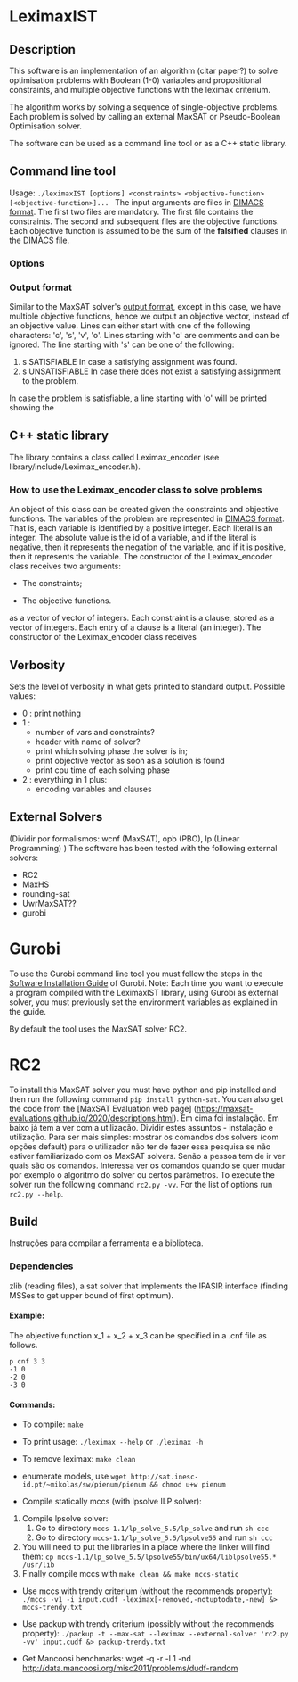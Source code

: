 # LeximaxIST
## Description
This software is an implementation of an algorithm (citar paper?) to solve optimisation problems with Boolean (1-0) variables and propositional constraints, and multiple objective functions with the leximax criterium.

The algorithm works by solving a sequence of single-objective problems. Each problem is solved by calling an external MaxSAT or Pseudo-Boolean Optimisation solver.

The software can be used as a command line tool or as a C++ static library.

## Command line tool
Usage: `./leximaxIST [options] <constraints> <objective-function> [<objective-function>]... `
The input arguments are files in [DIMACS format](http://www.satcompetition.org/2009/format-benchmarks2009.html).
The first two files are mandatory. The first file contains the constraints. The second and subsequent files are the objective functions. Each objective function is assumed to be the sum of the **falsified** clauses in the DIMACS file.
### Options


### Output format
Similar to the MaxSAT solver's [output format](https://maxsat-evaluations.github.io/2020/rules.html#output), except in this case, we have multiple objective functions, hence we output an objective vector, instead of an objective value.
Lines can either start with one of the following characters: 'c', 's', 'v', 'o'.
Lines starting with 'c' are comments and can be ignored.
The line starting with 's' can be one of the following:
1. s SATISFIABLE
In case a satisfying assignment was found.
1. s UNSATISFIABLE
In case there does not exist a satisfying assignment to the problem.

In case the problem is satisfiable, a line starting with 'o' will be printed showing the



## C++ static library
The library contains a class called Leximax_encoder (see library/include/Leximax_encoder.h).
### How to use the Leximax_encoder class to solve problems
An object of this class can be created given the constraints and objective functions.
The variables of the problem are represented in [DIMACS format](http://www.satcompetition.org/2009/format-benchmarks2009.html).
That is, each variable is identified by a positive integer. Each literal is an integer. The absolute value is the id of a variable, and if the literal is negative, then it represents the negation of the variable, and if it is positive, then it represents the variable.
The constructor of the Leximax_encoder class receives two arguments:
* The constraints;

* The objective functions.

as a vector of vector of integers. Each constraint is a clause, stored as a vector of integers. Each entry of a clause is a literal (an integer).
The constructor of the Leximax_encoder class receives

## Verbosity
Sets the level of verbosity in what gets printed to standard output. Possible values:
* 0 : print nothing
* 1 :
    * number of vars and constraints?
    * header with name of solver?
    * print which solving phase the solver is in;
    * print objective vector as soon as a solution is found
    * print cpu time of each solving phase
* 2 : everything in 1 plus:
    * encoding variables and clauses

## External Solvers
(Dividir por formalismos: wcnf (MaxSAT), opb (PBO), lp (Linear Programming) )
The software has been tested with the following external solvers:

* RC2
* MaxHS
* rounding-sat
* UwrMaxSAT??
* gurobi

# Gurobi
To use the Gurobi command line tool you must follow the steps in the [Software Installation Guide](https://www.gurobi.com/documentation/9.1/quickstart_linux/software_installation_guid.html) of Gurobi.
Note: Each time you want to execute a program compiled with the LeximaxIST library, using Gurobi as external solver, you must previously set the environment variables as explained in the guide.

By default the tool uses the MaxSAT solver RC2.

# RC2
To install this MaxSAT solver you must have python and pip installed and then run the following command `pip install python-sat`.
You can also get the code from the [MaxSAT Evaluation web page] (https://maxsat-evaluations.github.io/2020/descriptions.html).
Em cima foi instalação. Em baixo já tem a ver com a utilização. Dividir estes assuntos - instalação e utilização.
Para ser mais simples: mostrar os comandos dos solvers (com opções default) para o utilizador não ter de fazer essa pesquisa se não estiver familiarizado com os MaxSAT solvers. Senão a pessoa tem de ir ver quais são os comandos. Interessa ver os comandos quando se quer mudar por exemplo o algoritmo do solver ou certos parâmetros.
To execute the solver run the following command `rc2.py -vv`. For the list of options run `rc2.py --help`.

## Build
Instruções para compilar a ferramenta e a biblioteca.

### Dependencies
zlib (reading files), a sat solver that implements the IPASIR interface (finding MSSes to get upper bound of first optimum).

#### Example:
The objective function x_1 + x_2 + x_3 can be specified in a .cnf file as follows.

```
p cnf 3 3
-1 0
-2 0
-3 0
```

#### Commands:
- To compile: `make`

- To print usage: `./leximax --help` or `./leximax -h`

- To remove leximax: `make clean`

- enumerate models, use `wget http://sat.inesc-id.pt/~mikolas/sw/pienum/pienum && chmod u+w pienum`

- Compile statically mccs (with lpsolve ILP solver):
1. Compile lpsolve solver: 
    1. Go to directory `mccs-1.1/lp_solve_5.5/lp_solve` and run `sh ccc`
    1. Go to directory `mccs-1.1/lp_solve_5.5/lpsolve55` and run `sh ccc`
1. You will need to put the libraries in a place where the linker will find them: `cp mccs-1.1/lp_solve_5.5/lpsolve55/bin/ux64/liblpsolve55.* /usr/lib`
1. Finally compile mccs with `make clean && make mccs-static`

- Use mccs with trendy criterium (without the recommends property): `./mccs -v1 -i input.cudf -leximax[-removed,-notuptodate,-new] &> mccs-trendy.txt`

- Use packup with trendy criterium (possibly without the recommends property): `./packup -t --max-sat --leximax --external-solver 'rc2.py -vv' input.cudf &> packup-trendy.txt`

- Get Mancoosi benchmarks: wget -q -r -l 1 -nd http://data.mancoosi.org/misc2011/problems/dudf-random

